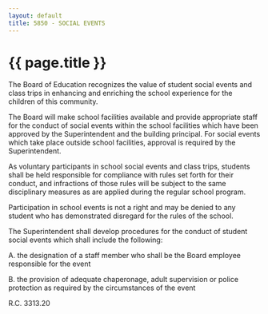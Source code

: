 ```yaml
---
layout: default
title: 5850 - SOCIAL EVENTS
---
```


{{ page.title }}
================

The Board of Education recognizes the value of student social events and
class trips in enhancing and enriching the school experience for the
children of this community.

The Board will make school facilities available and provide appropriate
staff for the conduct of social events within the school facilities
which have been approved by the Superintendent and the building
principal. For social events which take place outside school facilities,
approval is required by the Superintendent.

As voluntary participants in school social events and class trips,
students shall be held responsible for compliance with rules set forth
for their conduct, and infractions of those rules will be subject to the
same disciplinary measures as are applied during the regular school
program.

Participation in school events is not a right and may be denied to any
student who has demonstrated disregard for the rules of the school.

The Superintendent shall develop procedures for the conduct of student
social events which shall include the following:

A. the designation of a staff member who shall be the Board employee
responsible for the event

B. the provision of adequate chaperonage, adult supervision or police
protection as required by the circumstances of the event

R.C. 3313.20
